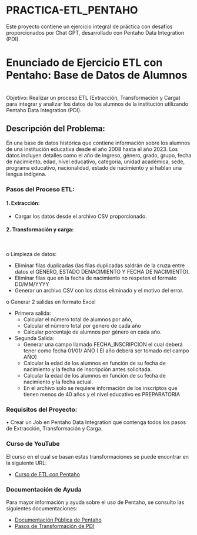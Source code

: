 # PRACTICA-ETL_PENTAHO
</h1> Este proyecto contiene un ejercicio integral de práctica con desafíos proporcionados por Chat GPT, desarrollado con Pentaho Data Integration (PDI). <br/> 
<h1>Enunciado de Ejercicio ETL con Pentaho: Base de Datos de Alumnos</h1>  </br>
Objetivo: Realizar un proceso ETL (Extracción, Transformación y Carga) para integrar y analizar los datos de los alumnos de la institución utilizando Pentaho Data Integration (PDI).</br>
<h2>Descripción del Problema:</h2>
En una base de datos histórica que contiene información sobre los alumnos de una institución educativa desde el año 2008 hasta el año 2023. Los datos incluyen detalles como el año de ingreso, género, grado, grupo, fecha de nacimiento, edad, nivel educativo, categoría, unidad académica, sede, programa educativo, nacionalidad, estado de nacimiento y si hablan una lengua indígena.</br>

<h3>Pasos del Proceso ETL:</h3>  
<h4>1.	Extracción:</h4>

- Cargar los datos desde el archivo CSV proporcionado.
 
<h4>2.	Transformación y carga:</h4></br>

o	Limpieza de datos:

- Eliminar filas duplicadas (las filas duplicadas saldrán de la cruza entre datos el GENERO, ESTADO DENACIMIENTO Y FECHA DE NACIMIENTO).
- Eliminar filas que en la fecha de nacimiento no respeten el formato DD/MM/YYYY
- Generar un archivo CSV con los datos eliminado y el motivo del error.
  
o	Generar 2 salidas en formato Excel </br>
- Primera salida:
     -  Calcular el número total de alumnos por año, 
     -  Calcular el número total por genero de cada año
     -  Calcular porcentaje de alumnos por género en cada año.</br>
- Segunda Salida:
     -  Generar una campo llamado FECHA_INSCRIPCION el cual deberá tener como fecha 01/01/ AÑO ( El año deberá ser tomado del campo AÑO)
     -  Calcular la edad de los alumnos en función de su fecha de nacimiento y la fecha de inscripción antes solicitada.
     -  Calcular la edad de los alumnos en función de su fecha de nacimiento y la fecha actual.
     -  En el archivo solo se requiere información de los inscriptos que tienen menos de 40 años y el nivel educativo es PREPARATORIA </br>
<h3>  Requisitos del Proyecto:</h3>  
•	Crear un Job en Pentaho Data Integration que contenga todos los pasos de Extracción, Transformación y Carga.


<h3>Curso de YouTube</h3>
El curso en el cual se basan estas transformaciones se puede encontrar en la siguiente URL:

- [Curso de ETL con Pentaho](https://www.youtube.com/playlist?list=PLPgjON4ZM0JBdxxDUAfCS84X79e_2CLNQ)

<h3>Documentación de Ayuda</h3>
Para mayor información y ayuda sobre el uso de Pentaho, se consulto las siguientes documentaciones:

- [Documentación Pública de Pentaho](https://docs.hitachivantara.com/r/en-us/pentaho-data-integration-and-analytics/9.3.x/mk-95pdia003/pdi-transformation-steps)
- [Pasos de Transformación de PDI](https://pentaho-public.atlassian.net/wiki/spaces/EAI)

